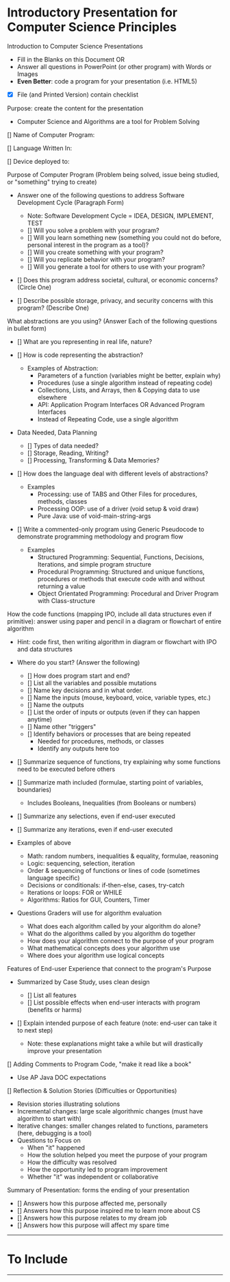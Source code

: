 # Introductory Presentation for Computer Science Principles

Introduction to Computer Science Presentations
- Fill in the Blanks on this Document OR
- Answer all questions in PowerPoint (or other program) with Words or Images
- **Even Better**: code a program for your presentation (i.e. HTML5)
- [X] File (and Printed Version) contain checklist

Purpose: create the content for the presentation
- Computer Science and Algorithms are a tool for Problem Solving

[] Name of Computer Program:

[] Language Written In:

[] Device deployed to:

Purpose of Computer Program (Problem being solved, issue being studied, or "something" trying to create)
- Answer one of the following questions to address Software Development Cycle (Paragraph Form)
  - Note: Software Development Cycle = IDEA, DESIGN, IMPLEMENT, TEST
  - [] Will you solve a problem with your program?
  - [] Will you learn something new (something you could not do before, personal interest in the program as a tool)?
  - [] Will you create something with your program?
  - [] Will you replicate behavior with your program?
  - [] Will you generate a tool for others to use with your program?

- [] Does this program address societal, cultural, or economic concerns? (Circle One)

- [] Describe possible storage, privacy, and security concerns with this program? (Describe One)

What abstractions are you using? (Answer Each of the following questions in bullet form)

- [] What are you representing in real life, nature?

- [] How is code representing the abstraction?
  - Examples of Abstraction:
    - Parameters of a function (variables might be better, explain why)
    - Procedures (use a single algorithm instead of repeating code)
    - Collections, Lists, and Arrays, then & Copying data to use elsewhere
    - API: Application Program Interfaces OR Advanced Program Interfaces
    - Instead of Repeating Code, use a single algorithm

- Data Needed, Data Planning
  - [] Types of data needed?
  - [] Storage, Reading, Writing?
  - [] Processing, Transforming & Data Memories?

- [] How does the language deal with different levels of abstractions?
  - Examples
    - Processing: use of TABS and Other Files for procedures, methods, classes
    - Processing OOP: use of a driver (void setup & void draw)
    - Pure Java: use of void-main-string-args

- [] Write a commented-only program using Generic Pseudocode to demonstrate programming methodology and program flow
  - Examples
    - Structured Programming: Sequential, Functions, Decisions, Iterations, and simple program structure
    - Procedural Programming: Structured and unique functions, procedures or methods that execute code with and without returning a value
    - Object Orientated Programming: Procedural and Driver Program with Class-structure

How the code functions (mapping IPO, include all data structures even if primitive): answer using paper and pencil in a diagram or flowchart of entire algorithm
- Hint: code first, then writing algorithm in diagram or flowchart with IPO and data structures

- Where do you start? (Answer the following)
  - [] How does program start and end?
  - [] List all the variables and possible mutations
  - [] Name key decisions and in what order.
  - [] Name the inputs (mouse, keyboard, voice, variable types, etc.)
  - [] Name the outputs
  - [] List the order of inputs or outputs (even if they can happen anytime)
  - [] Name other "triggers"
  - [] Identify behaviors or processes that are being repeated
    - Needed for procedures, methods, or classes
    - Identify any outputs here too

- [] Summarize sequence of functions, try explaining why some functions need to be executed before others

- [] Summarize math included (formulae, starting point of variables, boundaries)
  - Includes Booleans, Inequalities (from Booleans or numbers)

- [] Summarize any selections, even if end-user executed

- [] Summarize any iterations, even if end-user executed

- Examples of above
  - Math: random numbers, inequalities & equality, formulae, reasoning
  - Logic: sequencing, selection, iteration
  - Order & sequencing of functions or lines of code (sometimes language specific)
  - Decisions or conditionals: if-then-else, cases, try-catch
  - Iterations or loops: FOR or WHILE
  - Algorithms: Ratios for GUI, Counters, Timer

- Questions Graders will use for algorithm evaluation
  - What does each algorithm called by your algorithm do alone?
  - What do the algorithms called by you algorithm do together
  - How does your algorithm connect to the purpose of your program
  - What mathematical concepts does your algorithm use
  - Where does your algorithm use logical concepts

Features of End-user Experience that connect to the program's Purpose
- Summarized by Case Study, uses clean design
  - [] List all features
  - [] List possible effects when end-user interacts with program (benefits or harms)

- [] Explain intended purpose of each feature (note: end-user can take it to next step)
  - Note: these explanations might take a while but will drastically improve your presentation

[] Adding Comments to Program Code, "make it read like a book"
- Use AP Java DOC expectations

[] Reflection & Solution Stories (Difficulties or Opportunities)
- Revision stories illustrating solutions
- Incremental changes: large scale algorithmic changes (must have algorithm to start with)
- Iterative changes: smaller changes related to functions, parameters (here, debugging is a tool)
- Questions to Focus on
  - When "it" happened
  - How the solution helped you meet the purpose of your program
  - How the difficulty was resolved
  - How the opportunity led to program improvement
  - Whether "it" was independent or collaborative

Summary of Presentation: forms the ending of your presentation
- [] Answers how this purpose affected me, personally
- [] Answers how this purpose inspired me to learn more about CS
- [] Answers how this purpose relates to my dream job
- [] Answers how this purpose will affect my spare time

---

# To Include


---
